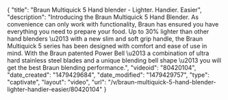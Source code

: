 {
    "title": "Braun Multiquick 5 Hand blender - Lighter. Handier. Easier",
    "description": "Introducing the Braun Multiquick 5 Hand Blender. As convenience can only work with functionality, Braun has ensured you have everything you need to prepare your food. Up to 30% lighter than other hand blenders \u2013 with a new slim and soft grip handle, the Braun Multiquick 5 series has been designed with comfort and ease of use in mind. With the Braun patented Power Bell \u2013 a combination of ultra hard stainless steel blades and a unique blending bell shape \u2013 you will get the best Braun blending performance.",
    "videoid": "80420104",
    "date_created": "1479429684",
    "date_modified": "1479429757",
    "type": "captivate",
    "layout": "video",
    "url": "\/v\/braun-multiquick-5-hand-blender-lighter-handier-easier\/80420104"
}